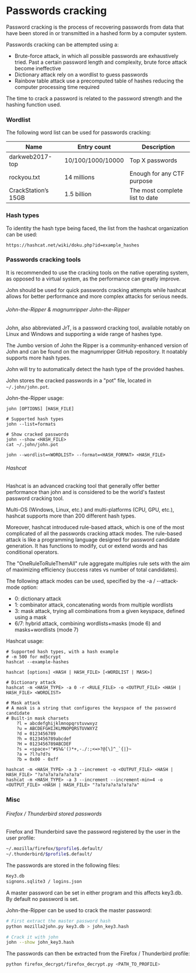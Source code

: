# Passwords cracking

Password cracking is the process of recovering passwords from data that have
been stored in or transmitted in a hashed form by a computer system.  

Passwords cracking can be attempted using a:
  - Brute-force attack, in which all possible passwords are exhaustively
    tried. Past a certain password length and complexity, brute force attack
    become ineffective
  - Dictionary attack rely on a wordlist to guess passwords
  - Rainbow table attack use a precomputed table of hashes reducing the
    computer processing time required

The time to crack a password is related to the password strength and the
hashing function used.

### Wordlist

The following word list can be used for passwords cracking:

| Name | Entry count | Description |
|------|-------------|-------------|
| darkweb2017-top | 10/100/1000/10000 | Top X passwords |
| rockyou.txt | 14 millions | Enough for any CTF purpose |
| CrackStation’s 15GB | 1.5 billion | The most complete list to date |  

### Hash types

To identity the hash type being faced, the list from the hashcat organization
can be used:

```
https://hashcat.net/wiki/doku.php?id=example_hashes
```

### Passwords cracking tools

It is recommended to use the cracking tools on the native operating system,
as opposed to a virtual system, as the performance can greatly improve.

John should be used for quick passwords cracking attempts while hashcat allows
for better performance and more complex attacks for serious needs.

###### John-the-Ripper & magnumripper John-the-Ripper

John, also abbreviated JrT, is a password cracking tool, available notably on
Linux and Windows and supporting a wide range of hashes type.

The Jumbo version of John the Ripper is a community-enhanced version of John and
can be found on the magnumripper GitHub repository. It noatably supports more
hash types.

John will try to automatically detect the hash type of the provided hashes.

John stores the cracked passwords in a "pot" file, located in
`~/.john/john.pot`.

John-the-Ripper usage:

```
john [OPTIONS] [HASH_FILE]

# Supported hash types
john --list=formats

# Show cracked passwords
john --show <HASH_FILE>
cat ~/.john/john.pot

john --wordlist=<WORDLIST> --format=<HASH_FORMAT> <HASH_FILE>
```

###### Hashcat

Hashcat is an advanced cracking tool that generally offer better performance
than john and is considered to be the world's fastest password cracking tool.

Multi-OS (Windows, Linux, etc.) and multi-platforms (CPU, GPU, etc.), hashcat
supports more than 200 different hash types.

Moreover, hashcat introduced rule-based attack, which is one of the most
complicated of all the passwords cracking attack modes. The rule-based attack
is like a programming language designed for password candidate generation. It
has functions to modify, cut or extend words and has conditional operators.

The "OneRuleToRuleThemAll" rule aggregate multiples rule sets with the aim of
maximizing efficiency (success rates vs number of total candidates).

The following attack modes can be used, specified by the -a / --attack-mode
option:
  - 0: dictionary attack
  - 1: combinator attack, concatenating words from multiple wordlists
  - 3: mask attack, trying all combinations from a given keyspace, defined
    using a mask
  - 6/7: hybrid attack, combining wordlists+masks (mode 6) and masks+wordlists
    (mode 7)

Hashcat usage:

```
# Supported hash types, with a hash example
# -m 500 for md5crypt
hashcat --example-hashes

hashcat [options] <HASH | HASH_FILE> [<WORDLIST | MASK>]

# Dictionary attack
hashcat -m <HASH_TYPE> -a 0 -r <RULE_FILE> -o <OUTPUT_FILE> <HASH | HASH_FILE> <WORDLIST>

# Mask attack
# A mask is a string that configures the keyspace of the password candidate
# Built-in mask charsets
    ?l = abcdefghijklmnopqrstuvwxyz
    ?u = ABCDEFGHIJKLMNOPQRSTUVWXYZ
    ?d = 0123456789
    ?h = 0123456789abcdef
    ?H = 0123456789ABCDEF
    ?s = «space»!"#$%&'()*+,-./:;<=>?@[\]^_`{|}~
    ?a = ?l?u?d?s
    ?b = 0x00 - 0xff

hashcat -m <HASH_TYPE> -a 3 --increment -o <OUTPUT_FILE> <HASH | HASH_FILE> "?a?a?a?a?a?a?a?a"
hashcat -m <HASH_TYPE> -a 3 --increment --increment-min=4 -o <OUTPUT_FILE> <HASH | HASH_FILE> "?a?a?a?a?a?a?a?a"
```

### Misc

###### Firefox / Thunderbird stored passwords

Firefox and Thunderbird save the password registered by the user in the user
profile:

```bash
~/.mozilla/firefox/$profile$.default/
~/.thunderbird/$profile$.default/
```

The passwords are stored in the following files:

```bash
Key3.db
signons.sqlite3 / logins.json
```

A master password can be set in either program and this affects key3.db. By
default no password is set.

John-the-Ripper can be used to crack the master password:

```bash
# First extract the master password hash
python mozilla2john.py key3.db > john_key3.hash

# Crack it with john
john --show john_key3.hash
```

The passwords can then be extracted from the Firefox / Thunderbird profile:

```bash
python firefox_decrypt/firefox_decrypt.py <PATH_TO_PROFILE>
```

